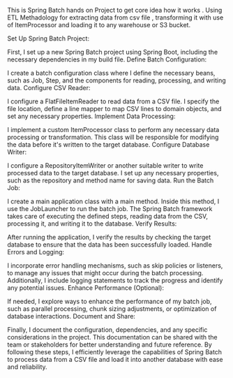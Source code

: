 This is Spring Batch hands on Project to get core idea how it works . Using ETL Methadology for extracting data from csv file , transforming it with use of ItemProcessor and loading it to any warehouse or S3 bucket.

Set Up Spring Batch Project:

First, I set up a new Spring Batch project using Spring Boot, including the necessary dependencies in my build file.
Define Batch Configuration:

I create a batch configuration class where I define the necessary beans, such as Job, Step, and the components for reading, processing, and writing data.
Configure CSV Reader:

I configure a FlatFileItemReader to read data from a CSV file. I specify the file location, define a line mapper to map CSV lines to domain objects, and set any necessary properties.
Implement Data Processing:

I implement a custom ItemProcessor class to perform any necessary data processing or transformation. This class will be responsible for modifying the data before it's written to the target database.
Configure Database Writer:

I configure a RepositoryItemWriter or another suitable writer to write processed data to the target database. I set up any necessary properties, such as the repository and method name for saving data.
Run the Batch Job:

I create a main application class with a main method. Inside this method, I use the JobLauncher to run the batch job. The Spring Batch framework takes care of executing the defined steps, reading data from the CSV, processing it, and writing it to the database.
Verify Results:

After running the application, I verify the results by checking the target database to ensure that the data has been successfully loaded.
Handle Errors and Logging:

I incorporate error handling mechanisms, such as skip policies or listeners, to manage any issues that might occur during the batch processing. Additionally, I include logging statements to track the progress and identify any potential issues.
Enhance Performance (Optional):

If needed, I explore ways to enhance the performance of my batch job, such as parallel processing, chunk sizing adjustments, or optimization of database interactions.
Document and Share:

Finally, I document the configuration, dependencies, and any specific considerations in the project. This documentation can be shared with the team or stakeholders for better understanding and future reference.
By following these steps, I efficiently leverage the capabilities of Spring Batch to process data from a CSV file and load it into another database with ease and reliability.
